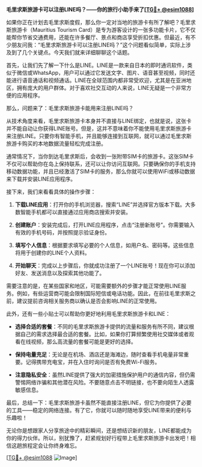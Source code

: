 **毛里求斯旅游卡可以注册LINE吗？——你的旅行小助手来了[[TG💪+ @esim1088](https://t.me/s/esim1088)]**

如果你正在计划去毛里求斯度假，那么你一定对当地的旅游卡有所了解吧？毛里求斯旅游卡（Mauritius Tourism Card）是专为游客设计的一张多功能卡片，它不仅能帮你节省交通费用，还能在许多餐厅、景点和商店享受折扣优惠。但最近，有不少朋友问我：“毛里求斯旅游卡可以注册LINE吗？”这个问题看似简单，实际上涉及到了几个关键点。今天我们就来详细聊聊这个话题。

首先，让我们先了解一下什么是LINE。LINE是一款来自日本的即时通讯软件，类似于微信或WhatsApp，用户可以通过它发送文字、图片、语音甚至视频，同时还能进行语音通话和视频通话。LINE在全球范围内都非常受欢迎，尤其是在亚洲地区，拥有庞大的用户群体。对于喜欢社交互动的人来说，LINE无疑是一个非常方便的应用程序。

那么，问题来了：毛里求斯旅游卡能用来注册LINE吗？

从技术角度来看，毛里求斯旅游卡本身并不直接与LINE绑定，也就是说，这张卡并不能自动让你获得LINE账号。但是，这并不意味着你不能使用毛里求斯旅游卡来注册LINE。只要你有智能手机，并且能够连接到互联网，就可以通过毛里求斯旅游卡购买的本地数据流量轻松完成注册。

通常情况下，当你到达毛里求斯后，会收到一张附带SIM卡的旅游卡。这张SIM卡不仅可以帮助你在岛上保持联系，还可以让你访问互联网。只要确保你的手机支持移动数据功能，并且已经激活了SIM卡的服务，那么你就可以使用WiFi或移动数据来下载并安装LINE应用程序。

接下来，我们来看看具体的操作步骤：

1. **下载LINE应用**：打开你的手机浏览器，搜索“LINE”并选择官方版本下载。大多数智能手机都可以直接通过应用商店搜索并安装。
   
2. **创建账户**：安装完成后，打开LINE应用程序，点击“注册新账号”。你需要输入有效的手机号码，并按照提示验证身份。

3. **填写个人信息**：根据要求填写必要的个人信息，如用户名、密码等。这些信息将用于创建你的LINE个人资料。

4. **开始聊天**：完成以上步骤后，你就成功注册了一个LINE账号！现在你可以添加好友、发送消息以及探索其他功能了。

需要注意的是，在某些国家和地区，可能需要额外的步骤才能正常使用LINE服务。例如，有些运营商可能会限制国际短信或电话功能。因此，在前往毛里求斯之前，建议提前咨询相关服务商以确认是否会影响LINE的正常使用。

此外，还有一些小贴士可以帮助你更好地利用毛里求斯旅游卡和LINE：

- **选择合适的套餐**：不同的毛里求斯旅游卡提供的流量和服务有所不同，建议根据自己的需求选择最合适的套餐。比如，如果你打算频繁使用社交媒体或者观看在线视频，那么高流量的套餐可能是更好的选择。

- **保持电量充足**：无论是在机场、酒店还是海滩边，随时查看手机电量非常重要。记得携带充电宝，并在入住时询问是否有免费Wi-Fi服务。

- **注意隐私安全**：虽然LINE提供了强大的加密措施保护用户的通信内容，但仍需警惕网络诈骗和其他潜在风险。不要随意点击不明链接，也不要向陌生人透露敏感信息。

最后，总结一下：毛里求斯旅游卡虽然不能直接注册LINE，但它为你提供了必要的工具——稳定的网络连接。有了它，你就可以随时随地享受LINE带来的便利与乐趣啦！

无论你是想跟家人分享旅途中的精彩瞬间，还是想结识新的朋友，LINE都能成为你的得力伙伴。所以，别犹豫了，赶紧规划好行程带上毛里求斯旅游卡出发吧！相信这趟旅程定会让你终身难忘。

[[TG💪+ @esim1088](https://t.me/s/esim1088) ![Image](https://i.postimg.cc/4NQfJmqS/Snipaste-2025-05-13-00-14-12.png)]